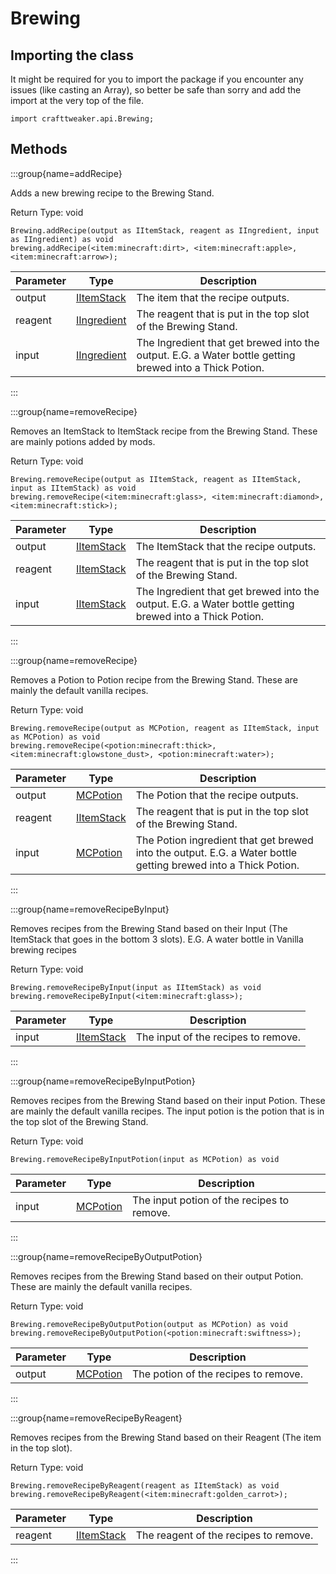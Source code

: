 # Brewing



## Importing the class

It might be required for you to import the package if you encounter any issues (like casting an Array), so better be safe than sorry and add the import at the very top of the file.
```zenscript
import crafttweaker.api.Brewing;
```


## Methods

:::group{name=addRecipe}

Adds a new brewing recipe to the Brewing Stand.

Return Type: void

```zenscript
Brewing.addRecipe(output as IItemStack, reagent as IIngredient, input as IIngredient) as void
brewing.addRecipe(<item:minecraft:dirt>, <item:minecraft:apple>, <item:minecraft:arrow>);
```

| Parameter | Type                                          | Description                                                                                             |
| --------- | --------------------------------------------- | ------------------------------------------------------------------------------------------------------- |
| output    | [IItemStack](/vanilla/api/items/IItemStack)   | The item that the recipe outputs.                                                                       |
| reagent   | [IIngredient](/vanilla/api/items/IIngredient) | The reagent that is put in the top slot of the Brewing Stand.                                           |
| input     | [IIngredient](/vanilla/api/items/IIngredient) | The Ingredient that get brewed into the output. E.G. a Water bottle getting brewed into a Thick Potion. |


:::

:::group{name=removeRecipe}

Removes an ItemStack to ItemStack recipe from the Brewing Stand. These are mainly potions added by mods.

Return Type: void

```zenscript
Brewing.removeRecipe(output as IItemStack, reagent as IItemStack, input as IItemStack) as void
brewing.removeRecipe(<item:minecraft:glass>, <item:minecraft:diamond>, <item:minecraft:stick>);
```

| Parameter | Type                                        | Description                                                                                             |
| --------- | ------------------------------------------- | ------------------------------------------------------------------------------------------------------- |
| output    | [IItemStack](/vanilla/api/items/IItemStack) | The ItemStack that the recipe outputs.                                                                  |
| reagent   | [IItemStack](/vanilla/api/items/IItemStack) | The reagent that is put in the top slot of the Brewing Stand.                                           |
| input     | [IItemStack](/vanilla/api/items/IItemStack) | The Ingredient that get brewed into the output. E.G. a Water bottle getting brewed into a Thick Potion. |


:::

:::group{name=removeRecipe}

Removes a Potion to Potion recipe from the Brewing Stand. These are mainly the default vanilla recipes.

Return Type: void

```zenscript
Brewing.removeRecipe(output as MCPotion, reagent as IItemStack, input as MCPotion) as void
brewing.removeRecipe(<potion:minecraft:thick>, <item:minecraft:glowstone_dust>, <potion:minecraft:water>);
```

| Parameter | Type                                        | Description                                                                                                    |
| --------- | ------------------------------------------- | -------------------------------------------------------------------------------------------------------------- |
| output    | [MCPotion](/vanilla/api/potions/MCPotion)   | The Potion that the recipe outputs.                                                                            |
| reagent   | [IItemStack](/vanilla/api/items/IItemStack) | The reagent that is put in the top slot of the Brewing Stand.                                                  |
| input     | [MCPotion](/vanilla/api/potions/MCPotion)   | The Potion ingredient that get brewed into the output. E.G. a Water bottle getting brewed into a Thick Potion. |


:::

:::group{name=removeRecipeByInput}

Removes recipes from the Brewing Stand based on their Input (The ItemStack that goes in the bottom 3 slots). E.G. A water bottle in Vanilla brewing recipes

Return Type: void

```zenscript
Brewing.removeRecipeByInput(input as IItemStack) as void
brewing.removeRecipeByInput(<item:minecraft:glass>);
```

| Parameter | Type                                        | Description                         |
| --------- | ------------------------------------------- | ----------------------------------- |
| input     | [IItemStack](/vanilla/api/items/IItemStack) | The input of the recipes to remove. |


:::

:::group{name=removeRecipeByInputPotion}

Removes recipes from the Brewing Stand based on their input Potion. These are mainly the default vanilla recipes. The input potion is the potion that is in the top slot of the Brewing Stand.

Return Type: void

```zenscript
Brewing.removeRecipeByInputPotion(input as MCPotion) as void
```

| Parameter | Type                                      | Description                                |
| --------- | ----------------------------------------- | ------------------------------------------ |
| input     | [MCPotion](/vanilla/api/potions/MCPotion) | The input potion of the recipes to remove. |


:::

:::group{name=removeRecipeByOutputPotion}

Removes recipes from the Brewing Stand based on their output Potion. These are mainly the default vanilla recipes.

Return Type: void

```zenscript
Brewing.removeRecipeByOutputPotion(output as MCPotion) as void
brewing.removeRecipeByOutputPotion(<potion:minecraft:swiftness>);
```

| Parameter | Type                                      | Description                          |
| --------- | ----------------------------------------- | ------------------------------------ |
| output    | [MCPotion](/vanilla/api/potions/MCPotion) | The potion of the recipes to remove. |


:::

:::group{name=removeRecipeByReagent}

Removes recipes from the Brewing Stand based on their Reagent (The item in the top slot).

Return Type: void

```zenscript
Brewing.removeRecipeByReagent(reagent as IItemStack) as void
brewing.removeRecipeByReagent(<item:minecraft:golden_carrot>);
```

| Parameter | Type                                        | Description                           |
| --------- | ------------------------------------------- | ------------------------------------- |
| reagent   | [IItemStack](/vanilla/api/items/IItemStack) | The reagent of the recipes to remove. |


:::


